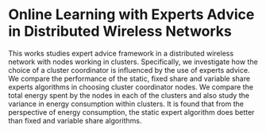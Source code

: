 # Online Learning with Experts Advice in Distributed Wireless Networks
This works studies expert advice framework in a distributed wireless network with nodes working in clusters. Specifically, we investigate how the choice of a cluster coordinator is influenced by the use of experts advice. We compare the performance of the static, fixed share and variable share experts algorithms in choosing cluster coordinator nodes. We compare the total energy spent by the nodes in each of the clusters and also study the variance in energy consumption within clusters. It is found that from the perspective of energy consumption, the static expert algorithm does better than fixed and variable share algorithms.
